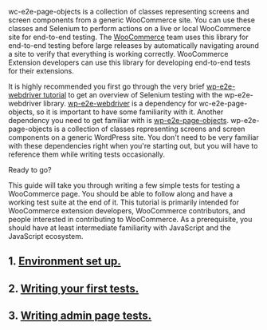 wc-e2e-page-objects is a collection of classes representing screens and screen components from a generic WooCommerce site. You can use these classes and Selenium to perform actions on a live or local WooCommerce site for end-to-end testing. The [WooCommerce](https://github.com/woocommerce/woocommerce) team uses this library for end-to-end testing before large releases by automatically navigating around a site to verify that everything is working correctly. WooCommerce Extension developers can use this library for developing end-to-end tests for their extensions.

It is highly recommended you first go through the very brief [wp-e2e-webdriver tutorial](https://woocommerce.github.io/wp-e2e-webdriver/wp-e2e-webdriver/0.10.0/tutorial-overview.html) to get an overview of Selenium testing with the wp-e2e-webdriver library. [wp-e2e-webdriver](https://github.com/woocommerce/wp-e2e-webdriver) is a dependency for wc-e2e-page-objects, so it is important to have some familiarity with it. Another dependency you need to get familiar with is [wp-e2e-page-objects](https://github.com/woocommerce/wp-e2e-page-objects). wp-e2e-page-objects is a collection of classes representing screens and screen components on a generic WordPress site. You don't need to be very familiar with these dependencies right when you're starting out, but you will have to reference them while writing tests occasionally.

Ready to go?

This guide will take you through writing a few simple tests for testing a WooCommerce page. You should be able to follow along and have a working test suite at the end of it. This tutorial is primarily intended for WooCommerce extension developers, WooCommerce contributors, and people interested in contributing to WooCommerce. As a prerequisite, you should have at least intermediate familiarity with JavaScript and the JavaScript ecosystem.

## 1. [Environment set up.](tutorial-environment.html)

## 2. [Writing your first tests.](tutorial-first-test.html)

## 3. [Writing admin page tests.](tutorial-admin-test.html)
